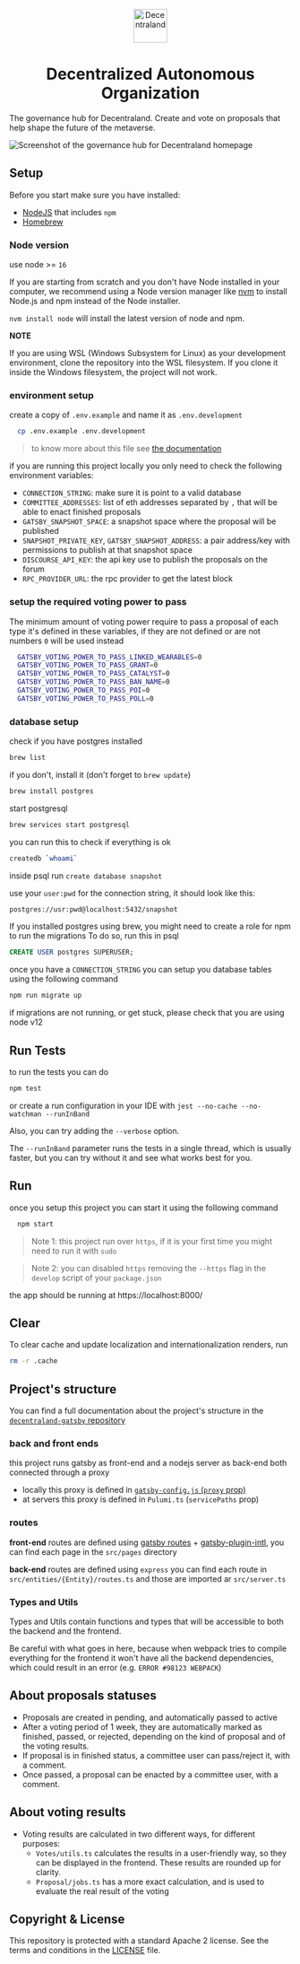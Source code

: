 <p align="center">
  <a href="https://governance.decentraland.org">
    <img alt="Decentraland" src="https://decentraland.org/images/logo.png" width="60" />
  </a>
</p>
<h1 align="center">
  Decentralized Autonomous Organization
</h1>

The governance hub for Decentraland. Create and vote on proposals that help shape the future of the metaverse.

![Screenshot of the governance hub for Decentraland homepage](./static/home.jpg)

## Setup

Before you start make sure you have installed:

- [NodeJS](https://nodejs.dev/) that includes `npm`
- [Homebrew](https://brew.sh/)

### Node version

use node >= `16`

If you are starting from scratch and you don't have Node installed in your computer, we recommend using a Node version manager like [nvm](https://github.com/nvm-sh/nvm) to install Node.js and npm instead of the Node installer.

`nvm install node` will install the latest version of node and npm.

**NOTE**

If you are using WSL (Windows Subsystem for Linux) as your development environment, clone the repository into the WSL filesystem. If you clone it inside the Windows filesystem, the project will not work.

### environment setup

create a copy of `.env.example` and name it as `.env.development`

```bash
  cp .env.example .env.development
```

> to know more about this file see [the documentation](https://www.gatsbyjs.com/docs/how-to/local-development/environment-variables/#defining-environment-variables)

if you are running this project locally you only need to check the following environment variables:

* `CONNECTION_STRING`: make sure it is point to a valid database
* `COMMITTEE_ADDRESSES`: list of eth addresses separated by `,` that will be able to enact finished proposals
* `GATSBY_SNAPSHOT_SPACE`: a snapshot space where the proposal will be published
* `SNAPSHOT_PRIVATE_KEY`, `GATSBY_SNAPSHOT_ADDRESS`: a pair address/key with permissions to publish at that snapshot space
* `DISCOURSE_API_KEY`: the api key use to publish the proposals on the forum
* `RPC_PROVIDER_URL`: the rpc provider to get the latest block

### setup the required voting power to pass

The minimum amount of voting power require to pass a proposal of each type it's defined in these variables, if they are not defined or are not numbers `0` will be used instead

```bash
  GATSBY_VOTING_POWER_TO_PASS_LINKED_WEARABLES=0
  GATSBY_VOTING_POWER_TO_PASS_GRANT=0
  GATSBY_VOTING_POWER_TO_PASS_CATALYST=0
  GATSBY_VOTING_POWER_TO_PASS_BAN_NAME=0
  GATSBY_VOTING_POWER_TO_PASS_POI=0
  GATSBY_VOTING_POWER_TO_PASS_POLL=0
```

### database setup

check if you have postgres installed

```bash
brew list
```

if you don't, install it (don't forget to `brew update`)

```bash
brew install postgres
```

start postgresql

```bash
brew services start postgresql
```

you can run this to check if everything is ok 
```bash
createdb `whoami` 
``` 

inside psql run `create database snapshot`

use your `user:pwd` for the connection string, it should look like this:

```bash
postgres://usr:pwd@localhost:5432/snapshot
````

If you installed postgres using brew, you might need to create a role for npm to run the migrations
To do so, run this in psql 
```sql
CREATE USER postgres SUPERUSER;
```

once you have a `CONNECTION_STRING` you can setup you database tables using the following command

```bash
npm run migrate up
```

if migrations are not running, or get stuck, please check that you are using node v12

## Run Tests

to run the tests you can do
```bash
npm test
``` 

or create a run configuration in your IDE with `jest --no-cache --no-watchman --runInBand` 

Also, you can try adding the `--verbose` option.

The `--runInBand` parameter runs the tests in a single thread, which is usually faster, but you can try without it 
and see what works best for you.

## Run

once you setup this project you can start it using the following command

```bash
  npm start
```

> Note 1: this project run over `https`, if it is your first time you might need to run it with `sudo`

> Note 2: you can disabled `https` removing the `--https` flag in the `develop` script of your `package.json`

the app should be running at https://localhost:8000/

## Clear 
To clear cache and update localization and internationalization renders, run

```bash
rm -r .cache
```

## Project's structure

You can find a full documentation about the project's structure in the [`decentraland-gatsby` repository](https://github.com/decentraland/decentraland-gatsby#project-structure)

### back and front ends

this project runs gatsby as front-end and a nodejs server as back-end both connected through a proxy

* locally this proxy is defined in [`gatsby-config.js` (`proxy` prop)](https://www.gatsbyjs.com/docs/api-proxy/#gatsby-skip-here)
* at servers this proxy is defined in `Pulumi.ts` (`servicePaths` prop)

### routes

**front-end** routes are defined using [gatsby routes](https://www.gatsbyjs.com/docs/reference/routing/creating-routes/#define-routes-in-srcpages) + [gatsby-plugin-intl](https://www.gatsbyjs.com/plugins/gatsby-plugin-intl/?=gatsby-plugin-intl), you can find each page in the `src/pages` directory

**back-end** routes are defined using `express` you can find each route in `src/entities/{Entity}/routes.ts` and those are imported ar `src/server.ts`

### Types and Utils

Types and Utils contain functions and types that will be accessible to both the backend and the frontend.

Be careful with what goes in here, because when webpack tries to compile everything for the frontend it won't have all the backend dependencies, which could result in an error (e.g. `ERROR #98123 WEBPACK`)

## About proposals statuses
- Proposals are created in pending, and automatically passed to active
- After a voting period of 1 week, they are automatically marked as finished, passed, or rejected, depending on the kind of proposal and of the voting results.
- If proposal is in finished status, a committee user can pass/reject it, with a comment.
- Once passed, a proposal can be enacted by a committee user, with a comment.

## About voting results
- Voting results are calculated in two different ways, for different purposes:
  - `Votes/utils.ts` calculates the results in a user-friendly way, so they can be displayed in the frontend. These results are rounded up for clarity. 
  - `Proposal/jobs.ts` has a more exact calculation, and is used to evaluate the real result of the voting

## Copyright & License

This repository is protected with a standard Apache 2 license. See the terms and conditions in the [LICENSE](LICENSE) file.
